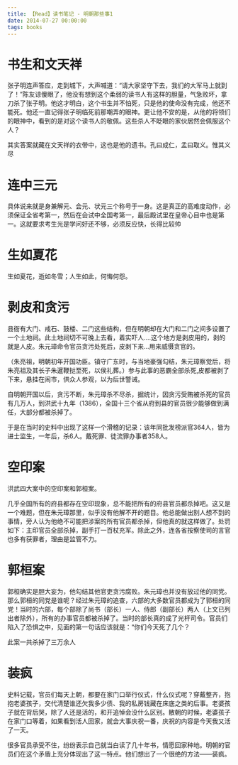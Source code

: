 ```yaml
---
title: 【Read】读书笔记 - 明朝那些事1
date: 2014-07-27 00:00:00
tags: books
---
```


# 书生和文天祥

张子明连声答应，走到城下，大声喊道：“请大家坚守下去，我们的大军马上就到了！”陈友谅傻眼了，他没有想到这个柔弱的读书人有这样的胆量，气急败坏，拿刀杀了张子明。他这才明白，这个书生并不怕死，只是他的使命没有完成，他还不能死。他还一直记得张子明临死前那嘲弄的眼神。更让他不安的是，从他的将领们的眼神中，看到的是对这个读书人的敬佩。这些杀人不眨眼的家伙居然会佩服这个人？

其实答案就藏在文天祥的衣带中，这也是他的遗书。孔曰成仁，孟曰取义。惟其义尽

# 连中三元

具体说来就是身兼解元、会元、状元三个称号于一身。这是真正的高难度动作，必须保证全省考第一，然后在会试中全国考第一，最后殿试里在皇帝心目中也是第一。这就要求考生光是学问好还不够，必须反应快，长得比较帅

# 生如夏花

生如夏花，逝如冬雪；人生如此，何悔何怨。

# 剥皮和贪污

县衙有大门、戒石、鼓楼、二门这些结构，但在明朝却在大门和二门之间多设置了一个土地祠。此土地祠切不可晚上去看，着实吓人....这个地方是剥皮用的，剥的就是人皮。朱元璋命令官员贪污处死后，皮剥下来...用来威慑贪官的。

（朱亮祖，明朝初年开国功臣。镇守广东时，与当地豪强勾结，朱元璋察觉后，将朱亮祖及其长子朱暹鞭挞至死，以侯礼葬。）参与此事的恶霸全部杀死,皮都被剥了下来，悬挂在闹市，供众人参观，以为后世警诫。

自明朝开国以后，贪污不断，朱元璋杀不尽杀，据统计，因贪污受贿被杀死的官员有几万人，到洪武十九年（1386），全国十三个省从府到县的官员很少能够做到满任，大部分都被杀掉了。

于是在当时的史料中出现了这样一个滑稽的记录：该年同批发榜派官364人，皆为进士监生，一年后，杀6人。戴死罪、徒流罪办事者358人。

# 空印案

洪武四大案中的空印案和郭桓案。

几乎全国所有的府县都存在空印现象，总不能把所有的府县官员都杀掉吧。这又是一个难题，但在朱元璋那里，似乎没有他解不开的题目。他总能做出别人想不到的事情，旁人认为他绝不可能把涉案的所有官员都杀掉，但他真的就这样做了。处罚如下：主印官员全部杀掉，副手打一百杖充军。除此之外，连各省按察使司的言官也多有获罪者，理由是监管不力。

# 郭桓案

郭桓确实是胆大妄为，他勾结其他官吏贪污腐败。朱元璋也并没有放过他的同党。那么郭桓的同党是谁呢？经过朱元璋的追查，六部的大多数官员都成为了郭桓的同党！当时的六部，每个部除了尚书（部长）一人、侍郎（副部长）两人（上文已列出者除外），所有的办事官员都被杀掉了。当时的部长真的成了光杆司令。官员们陷入了恐惧之中，见面的第一句话应该就是：“你们今天死了几个？

此案一共杀掉了三万余人

# 装疯

史料记载，官员们每天上朝，都要在家门口举行仪式，什么仪式呢？穿戴整齐，抱抱老婆孩子，交代清楚谁还欠我多少债、我的私房钱藏在床底之类的后事。老婆孩子就在背后哭，除了人还是活的，和开追悼会没什么区别。散朝的时候，老婆孩子在家门口等着，如果看到活人回家，就会大事庆祝一番，庆祝的内容是今天我又活了一天。

很多官员承受不住，纷纷表示自己就当白读了几十年书，情愿回家种地。明朝的官员们在这个矛盾上充分体现出了这一特点。他们想出了一个很绝的方法——装疯。

